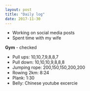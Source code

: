 ```yaml
---
layout: post
title: "Daily log"
date: 2017-11-30
---
```


* Working on social media posts
* Spent time with my wife

**Gym** - checked
* Pull ups: 10,10,7,9,8,8,7
* Pull down: 10,10,10,9,8,8,8
* Jumping rope: 200,150,150,200,200
* Rowing 2km: 8:24
* Plank: 1:30
* Belly: Chinese youtube excercie